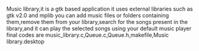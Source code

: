 Music library,it is a gtk based application 
it uses external libraries such as gtk v2.0 and mplib
you can add music files or folders containing them,remove them from your 
library,search for the songs present in the library,and it can play the 
selected songs using your default music player
final codes are music_library.c,Queue.c,Queue.h,makefile,Music library.desktop
